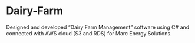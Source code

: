 # Dairy-Farm
Designed and developed “Dairy Farm Management” software using C# and connected with AWS cloud (S3 and RDS) for Marc Energy Solutions. 

